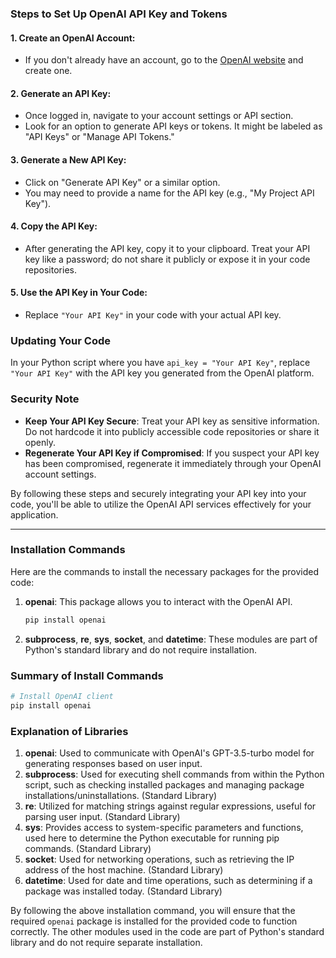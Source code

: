 ### Steps to Set Up OpenAI API Key and Tokens

#### 1. Create an OpenAI Account:
   - If you don't already have an account, go to the [OpenAI website](https://www.openai.com/) and create one.

#### 2. Generate an API Key:
   - Once logged in, navigate to your account settings or API section.
   - Look for an option to generate API keys or tokens. It might be labeled as "API Keys" or "Manage API Tokens."

#### 3. Generate a New API Key:
   - Click on "Generate API Key" or a similar option.
   - You may need to provide a name for the API key (e.g., "My Project API Key").

#### 4. Copy the API Key:
   - After generating the API key, copy it to your clipboard. Treat your API key like a password; do not share it publicly or expose it in your code repositories.

#### 5. Use the API Key in Your Code:
   - Replace `"Your API Key"` in your code with your actual API key.

### Updating Your Code

In your Python script where you have `api_key = "Your API Key"`, replace `"Your API Key"` with the API key you generated from the OpenAI platform.

### Security Note

- **Keep Your API Key Secure**: Treat your API key as sensitive information. Do not hardcode it into publicly accessible code repositories or share it openly.
- **Regenerate Your API Key if Compromised**: If you suspect your API key has been compromised, regenerate it immediately through your OpenAI account settings.

By following these steps and securely integrating your API key into your code, you'll be able to utilize the OpenAI API services effectively for your application.

---

### Installation Commands

Here are the commands to install the necessary packages for the provided code:

1. **openai**: This package allows you to interact with the OpenAI API.
   ```bash
   pip install openai
   ```

2. **subprocess**, **re**, **sys**, **socket**, and **datetime**: These modules are part of Python's standard library and do not require installation.

### Summary of Install Commands

```bash
# Install OpenAI client
pip install openai
```

### Explanation of Libraries

1. **openai**: Used to communicate with OpenAI's GPT-3.5-turbo model for generating responses based on user input.
2. **subprocess**: Used for executing shell commands from within the Python script, such as checking installed packages and managing package installations/uninstallations. (Standard Library)
3. **re**: Utilized for matching strings against regular expressions, useful for parsing user input. (Standard Library)
4. **sys**: Provides access to system-specific parameters and functions, used here to determine the Python executable for running pip commands. (Standard Library)
5. **socket**: Used for networking operations, such as retrieving the IP address of the host machine. (Standard Library)
6. **datetime**: Used for date and time operations, such as determining if a package was installed today. (Standard Library)

By following the above installation command, you will ensure that the required `openai` package is installed for the provided code to function correctly. The other modules used in the code are part of Python's standard library and do not require separate installation.
